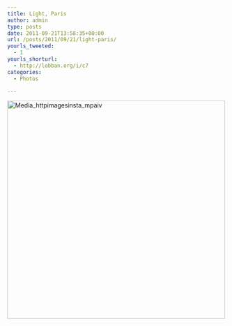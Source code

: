 ```yaml
---
title: Light, Paris
author: admin
type: posts
date: 2011-09-21T13:58:35+00:00
url: /posts/2011/09/21/light-paris/
yourls_tweeted:
  - 1
yourls_shorturl:
  - http://lobban.org/i/c7
categories:
  - Photos

---
```

<div class='posterous_autopost'>
  <a href="http://instagr.am/p/NuBBL/"></p> 
  
  <div class='p_embed p_image_embed'>
    <a href="http://posterous.com/getfile/files.posterous.com/nonimage/FcdtijIIoBszcJFpfgFvaxbFuIvjlEcJswtIaHiimAsGiuJEtAxAyuFbHxcB/media_httpimagesinsta_mpaIv.jpg.scaled1000.jpg"><img alt="Media_httpimagesinsta_mpaiv" height="500" src="http://posterous.com/getfile/files.posterous.com/nonimage/FcdtijIIoBszcJFpfgFvaxbFuIvjlEcJswtIaHiimAsGiuJEtAxAyuFbHxcB/media_httpimagesinsta_mpaIv.jpg.scaled500.jpg" width="500" /></a>
  </div>
  
  <p>
    </a></div>